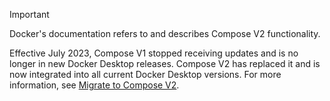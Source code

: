 > [!IMPORTANT]
>
> Docker's documentation refers to and describes Compose V2 functionality.
>
> Effective July 2023, Compose V1 stopped receiving updates and is no longer in new Docker Desktop releases. Compose V2 has replaced it and is now integrated into all current Docker Desktop versions. For more information, see [Migrate to Compose V2](../manuals/compose/releases/migrate.md).
